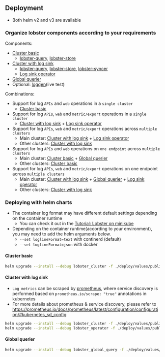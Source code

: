 ## Deployment

- Both helm v2 and v3 are available

### Organize lobster components according to your requirements

Components:
- [Cluster basic](../deploy/values/public/lobster-cluster_basic.yaml)
  - [lobster-query](./design/lobster_query.md), [lobster-store](./design/lobster_store.md)
- [Cluster with log sink](../deploy/values/public/lobster-cluster_logsink-extension.yaml)
  -  [lobster-query](./design/lobster_query.md), [lobster-store](./design/lobster_store.md), [lobster-syncer](./design/log_sink.md)
  - [Log sink operator](../deploy/values/public/lobster-operator.yaml)
- [Global querier](../deploy/values/public/lobster-global-query.yaml)
- Optional: [loggen](./design/loggen.md)(live test)

Combinations:

- Support for log `APIs` and `web` operations in a `single cluster`
  - [Cluster basic](../deploy/values/public/lobster-cluster_basic.yaml)
- Support for log `APIs`, `web` and `metric/export` operations in a `single cluster`
  - [Cluster with log sink](../deploy/values/public/lobster-cluster_logsink-extension.yaml) + [Log sink operator](../deploy/values/public/lobster-operator.yaml)
- Support for log `APIs`, `web` and `metric/export` operations across `multiple clusters`
  - Main cluster: [Cluster with log sink](../deploy/values/public/lobster-cluster_logsink-extension.yaml) + [Log sink operator](../deploy/values/public/lobster-operator.yaml)
  - Other clusters: [Cluster with log sink](../deploy/values/public/lobster-cluster_logsink-extension.yaml)
- Support for log `APIs` and `web` operations on `one endpoint` across `multiple clusters`
  - Main cluster: [Cluster basic](../deploy/values/public/lobster-cluster_basic.yaml) + [Global querier](../deploy/values/public/lobster-global-query.yaml)
  - Other clusters: [Cluster basic](../deploy/values/public/lobster-cluster_basic.yaml)
- Support for log `APIs`, `web` and `metric/export` operations on one endpoint across `multiple clusters`
  - Main cluster: [Cluster with log sink](../deploy/values/public/lobster-cluster_logsink-extension.yaml) + [Global querier](../deploy/values/public/lobster-global-query.yaml) + [Log sink operator](../deploy/values/public/lobster-operator.yaml)
  - Other clusters: [Cluster with log sink](../deploy/values/public/lobster-cluster_logsink-extension.yaml)


### Deploying with helm charts

- The container log format may have different default settings depending on the container runtime
  - You can check it out in the [Tutorial: Lobster on minikube](tutorial.md)
- Depending on the container runtime(according to your environment), you may need to add the helm arguments below.
  - `--set loglineFormat=text` with continerd (default)
  - `--set loglineFormat=json` with docker

#### Cluster basic

```bash
helm upgrade --install --debug lobster_cluster -f ./deploy/values/public/lobster-cluster_basic.yaml 
```

#### Cluster with log sink

- `Log metrics` can be scraped by [prometheus](https://github.com/prometheus/prometheus), where service discovery is performed based on `prometheus.io/scrape: "true"` annotations in kubernetes
- For more details about prometheus & service discovery, please refer to  https://prometheus.io/docs/prometheus/latest/configuration/configuration/#kubernetes_sd_config

```bash
helm upgrade --install --debug lobster_cluster -f ./deploy/values/public/lobster-cluster_logsink-extension.yaml 
helm upgrade --install --debug lobster_operator -f ./deploy/values/public/lobster-operator.yaml 
```

#### Global querier

```bash
helm upgrade --install --debug lobster_global_query -f ./deploy/values/public/lobster-global-query.yaml
```
